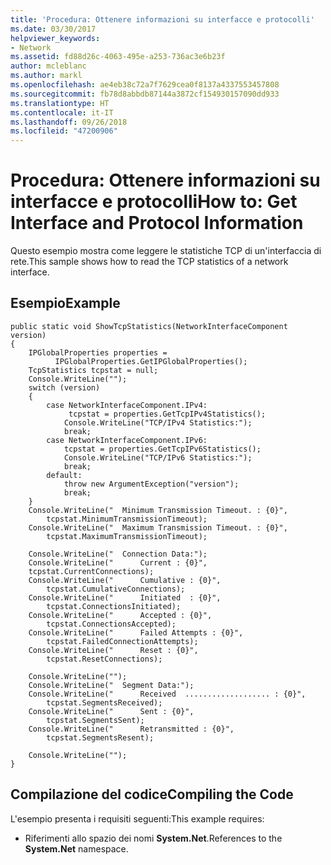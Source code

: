 ```yaml
---
title: 'Procedura: Ottenere informazioni su interfacce e protocolli'
ms.date: 03/30/2017
helpviewer_keywords:
- Network
ms.assetid: fd88d26c-4063-495e-a253-736ac3e6b23f
author: mcleblanc
ms.author: markl
ms.openlocfilehash: ae4eb38c72a7f7629cea0f8137a4337553457808
ms.sourcegitcommit: fb78d8abbdb87144a3872cf154930157090dd933
ms.translationtype: HT
ms.contentlocale: it-IT
ms.lasthandoff: 09/26/2018
ms.locfileid: "47200906"
---
```

# <a name="how-to-get-interface-and-protocol-information"></a><span data-ttu-id="0d8fc-102">Procedura: Ottenere informazioni su interfacce e protocolli</span><span class="sxs-lookup"><span data-stu-id="0d8fc-102">How to: Get Interface and Protocol Information</span></span>
<span data-ttu-id="0d8fc-103">Questo esempio mostra come leggere le statistiche TCP di un'interfaccia di rete.</span><span class="sxs-lookup"><span data-stu-id="0d8fc-103">This sample shows how to read the TCP statistics of a network interface.</span></span>  
  
## <a name="example"></a><span data-ttu-id="0d8fc-104">Esempio</span><span class="sxs-lookup"><span data-stu-id="0d8fc-104">Example</span></span>  
  
```  
public static void ShowTcpStatistics(NetworkInterfaceComponent version)  
{  
    IPGlobalProperties properties =  
          IPGlobalProperties.GetIPGlobalProperties();  
    TcpStatistics tcpstat = null;  
    Console.WriteLine("");  
    switch (version)  
    {  
        case NetworkInterfaceComponent.IPv4:  
             tcpstat = properties.GetTcpIPv4Statistics();  
            Console.WriteLine("TCP/IPv4 Statistics:");  
            break;  
        case NetworkInterfaceComponent.IPv6:  
            tcpstat = properties.GetTcpIPv6Statistics();  
            Console.WriteLine("TCP/IPv6 Statistics:");  
            break;  
        default:  
            throw new ArgumentException("version");  
            break;  
    }  
    Console.WriteLine("  Minimum Transmission Timeout. : {0}",   
        tcpstat.MinimumTransmissionTimeout);  
    Console.WriteLine("  Maximum Transmission Timeout. : {0}",   
        tcpstat.MaximumTransmissionTimeout);  
  
    Console.WriteLine("  Connection Data:");  
    Console.WriteLine("      Current : {0}",   
    tcpstat.CurrentConnections);  
    Console.WriteLine("      Cumulative : {0}",   
        tcpstat.CumulativeConnections);  
    Console.WriteLine("      Initiated  : {0}",   
        tcpstat.ConnectionsInitiated);  
    Console.WriteLine("      Accepted : {0}",   
        tcpstat.ConnectionsAccepted);  
    Console.WriteLine("      Failed Attempts : {0}",   
        tcpstat.FailedConnectionAttempts);  
    Console.WriteLine("      Reset : {0}",   
        tcpstat.ResetConnections);  
  
    Console.WriteLine("");  
    Console.WriteLine("  Segment Data:");  
    Console.WriteLine("      Received  ................... : {0}",   
        tcpstat.SegmentsReceived);  
    Console.WriteLine("      Sent : {0}",   
        tcpstat.SegmentsSent);  
    Console.WriteLine("      Retransmitted : {0}",   
        tcpstat.SegmentsResent);  
  
    Console.WriteLine("");  
}  
```  
  
## <a name="compiling-the-code"></a><span data-ttu-id="0d8fc-105">Compilazione del codice</span><span class="sxs-lookup"><span data-stu-id="0d8fc-105">Compiling the Code</span></span>  
 <span data-ttu-id="0d8fc-106">L'esempio presenta i requisiti seguenti:</span><span class="sxs-lookup"><span data-stu-id="0d8fc-106">This example requires:</span></span>  
  
-   <span data-ttu-id="0d8fc-107">Riferimenti allo spazio dei nomi **System.Net**.</span><span class="sxs-lookup"><span data-stu-id="0d8fc-107">References to the **System.Net** namespace.</span></span>
